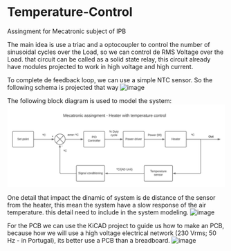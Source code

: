 # Temperature-Control
 Assingment for Mecatronic subject of IPB

The main idea is use a triac and a optocoupler to control the number of sinusoidal cycles over the Load, so we can control de RMS Voltage over the Load. that circuit can be called as a solid state relay, this circuit already have modules projected to work in high voltage and high current.

To complete de feedback loop, we can use a simple NTC sensor. So the following schema is projected that way
![image](https://github.com/Kanedinha/Temperature-Control/assets/59540104/183ca9ab-0111-4507-a460-bc9e8cc0ed33)

The following block diagram is used to model the system:
![image](https://github.com/Kanedinha/Temperature-Control/blob/main/Assets/Block%20Diagram.jpeg)

One detail that impact the dinamic of system is de distance of the sensor from the heater, this mean the system have a slow response of the air temperature. this detail need to include in the system modeling.
![image](https://github.com/Kanedinha/Temperature-Control/assets/59540104/d94bb714-a647-47af-94e5-2fd2ffb1cdbd)

For the PCB we can use the KiCAD project to guide us how to make an PCB, because how we will use a high voltage electrical network (230 Vrms; 50 Hz - in Portugal), its better use a PCB than a breadboard.
![image](https://github.com/Kanedinha/Temperature-Control/assets/59540104/c1c61bb9-f21f-4485-b033-4a6747136963)


